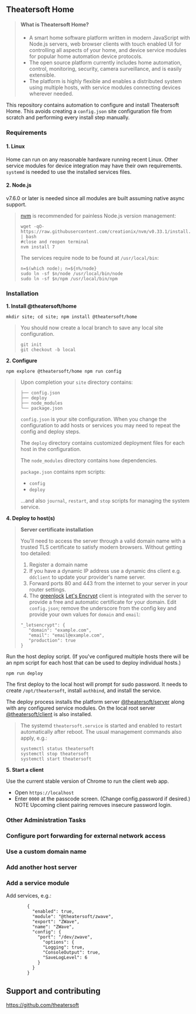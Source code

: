 ## Theatersoft Home
> #### What is Theatersoft Home?
>* A smart home software platform written in modern JavaScript with Node.js servers, web browser clients with touch enabled UI for controlling all aspects of your home, and device service modules for popular home automation device protocols.
>* The open source platform currently includes home automation, control, monitoring, security, camera surveillance, and is easily extensible.
>* The platform is highly flexible and enables a distributed system using multiple hosts, with service modules connecting devices wherever needed.

This repository contains automation to configure and install Theatersoft Home. This avoids creating a `config.json` site configuration file from scratch and performing every install step manually.

### Requirements
#### 1. **Linux**
Home can run on any reasonable hardware running recent Linux. Other service modules for device integration may have their own requirements. `systemd` is needed to use the installed services files.

#### 2. **Node.js**
v7.6.0 or later is needed since all modules are built assuming native async support.
>[nvm](https://github.com/creationix/nvm) is recommended for painless Node.js version management:
>```
>wget -qO- https://raw.githubusercontent.com/creationix/nvm/v0.33.1/install.sh | bash
>#close and reopen terminal
>nvm install 7
>```
>The services require node to be found at `/usr/local/bin`:
>```
>n=$(which node); n=${n%/node}
>sudo ln -sf $n/node /usr/local/bin/node
>sudo ln -sf $n/npm /usr/local/bin/npm
>```

### Installation
**1. Install @theatersoft/home**
```
mkdir site; cd site; npm install @theatersoft/home
```

>You should now create a local branch to save any local site configuration.
>```
>git init
>git checkout -b local
>```

**2. Configure**
```
npm explore @theatersoft/home npm run config
```
>Upon completion your `site` directory contains:
>```
>├── config.json
>├── deploy
>├── node_modules
>└── package.json
>```
> `config.json` is your site configuration. When you change the configuration to add hosts or services you may need to repeat the config and deploy steps.
>
>The `deploy` directory contains customized deployment files for each host in the configuration.
>
>The `node_modules` directory contains `home` dependencies.
>
>`package.json` contains npm scripts:
>* `config`
>* `deploy`
>
> ...and also `journal`, `restart`, and `stop` scripts for managing the system service.

**4. Deploy to host(s)**
>**Server certificate installation**
>
>You'll need to access the server through a valid domain name with a trusted TLS certificate to satisfy modern browsers. Without getting too detailed:
>1. Register a domain name
>2. If you have a dynamic IP address use a dynamic dns client e.g. `ddclient` to update your provider's name server.
>3. Forward ports 80 and 443 from the internet to your server in your router settings.
>4. The [greenlock](https://git.daplie.com/Daplie/node-greenlock) [Let's Encrypt](https://letsencrypt.org/) client is integrated with the server to provide a free and automatic certificate for your domain. Edit `config.json`;  remove the underscore from the config key and provide your own values for `domain` and `email`:
>
>```
>"_letsencrypt": {
>    "domain": "example.com",
>    "email": "email@example.com",
>    "production": true
>}
>```

Run the host deploy script. (If you've configured multiple hosts there will be an npm script for each host that can be used to deploy individual hosts.)
```
npm run deploy
```
The first deploy to the local host will prompt for sudo password. It needs to create `/opt/theatersoft`, install `authbind`, and install the service.

The deploy process installs the platform server [@theatersoft/server](https://www.npmjs.com/package/@theatersoft/server) along with any configured service modules. On the local root server [@theatersoft/client](https://www.npmjs.com/package/@theatersoft/client) is also installed.

>The systemd `theatersoft.service` is started and enabled to restart automatically after reboot.  The usual management commands also apply, e.g.:
>```
>systemctl status theatersoft
>systemctl stop theatersoft
>systemctl start theatersoft
>```

**5. Start a client**

Use the current stable version of Chrome to run the client web app.

* Open `https://localhost`
* Enter `0000` at the passcode screen.
(Change config.password if desired.)
NOTE Upcoming client pairing removes insecure password login.

### Other Administration Tasks

### Configure port forwarding for external network access

### Use a custom domain name

### Add another host server

### Add a service module

Add services, e.g.:
```
        {
          "enabled": true,
          "module": "@theatersoft/zwave",
          "export": "ZWave",
          "name": "ZWave",
          "config": {
            "port": "/dev/zwave",
              "options": {
              "Logging": true,
              "ConsoleOutput": true,
              "SaveLogLevel": 6
            }
          }
        }
```

## Support and contributing
https://github.com/theatersoft
